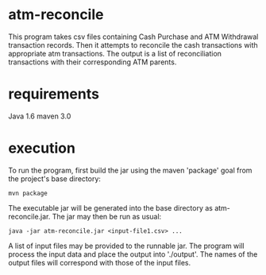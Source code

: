 atm-reconcile
=============
This program takes csv files containing Cash Purchase and ATM Withdrawal 
transaction records.  Then it attempts to reconcile the cash transactions 
with appropriate atm transactions.  The output is a list of reconciliation 
transactions with their corresponding ATM parents.

requirements
=============
Java 1.6
maven 3.0

execution
=============
To run the program, first build the jar using the maven 'package' goal from the project's base directory:

```
mvn package
```

The executable jar will be generated into the base directory as atm-reconcile.jar.  The jar may then be run as usual:

```
java -jar atm-reconcile.jar <input-file1.csv> ...
```

A list of input files may be provided to the runnable jar.  The program will process the input data and place
the output into './output'.  The names of the output files will correspond with those of the input files.
